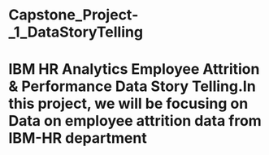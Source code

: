 # Capstone_Project-_1_DataStoryTelling
# IBM HR Analytics Employee Attrition &amp; Performance Data Story Telling.In this project, we will be focusing on Data on employee attrition data from IBM-HR department
